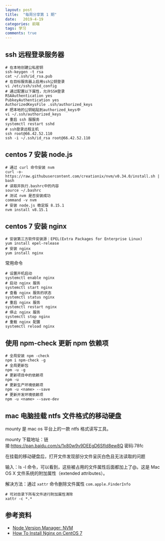 ```yaml
---
layout: post
title:  "每周分享第 1 期"
date:   2019-4-19
categories: 前端
tags: 学习
comments: true
---
```


## ssh 远程登录服务器

```shell
# 在本地创建公私密钥
ssh-keygen -t rsa
cat ~/.ssh/id_rsa.pub
# 在目标服务器上启用ssh公钥登录
vi /etc/ssh/sshd_config
# 通过配置以下属性，允许SSH登录
RSAAuthentication yes
PubkeyAuthentication yes
AuthorizedKeysFile .ssh/authorized_keys
# 把本地的公钥粘贴到authorized_keys中
vi ~/.ssh/authorized_keys
# 重启 ssh 服服务
systemctl restart sshd
# ssh登录远程主机
ssh root@66.42.52.110
ssh -i ~/.ssh/id_rsa root@66.42.52.110
```
  
## centos 7 安装 node.js

```shell
# 通过 curl 命令安装 nvm 
curl -o- https://raw.githubusercontent.com/creationix/nvm/v0.34.0/install.sh | bash
# 读取并执行.bashrc中的内容
source ~/.bashrc
# 测试 nvm 是否安装成功
command -v nvm
# 安装 node.js 稳定版 8.15.1
nvm install v8.15.1
```

## centos 7 安装 nginx

```shell
# 安装第三方软件安装源：EPEL(Extra Packages for Enterprise Linux)
yum install epel-release
# 安装 nginx
yum install nginx
```

常用命令

```
# 设置开机启动
systemctl enable nginx
# 启动 nginx 服务
systemctl start nginx
# 查看 nginx 服务的状态
systemctl status nginx
# 重启 nginx 服务
systemctl restart nginx
# 停止 nginx 服务
systemctl stop nginx
# 重载 nginx 配置
systemctl reload nginx
```

## 使用 npm-check 更新 npm 依赖项

```shell
# 全局安装 npm -check
npm i npm-check -g
# 全局更新包
npm -u -g
# 更新项目中的依赖项
npm -u
# 更新生产环境依赖项
npm -u <name> --save
# 更新开发环境依赖项
npm -u <name> --save-dev
```

## mac 电脑挂载 ntfs 文件格式的移动硬盘

mounty 是 mac os 平台上的一款 ntfs 格式读写工具。

mounty 下载地址：链接:https://pan.baidu.com/s/1x80w9v9DEEgD6SfId8ew8Q  密码:78fc

在挂载的移动硬盘后，打开文件发现部分文件呈灰白色且无法读取的问题

输入：ls -l 命令，可以看到，这些被占用的文件属性后面都加上了@。这是 Mac OS X 文件系统的附加属性（extended attributes）。

解决方法：通过 `xattr` 命令删除文件属性 `com.apple.FinderInfo`

```shell
# 可对目录下所有文件进行附加属性清除
xattr -c *.*  
```

## 参考资料

- [Node Version Manager: NVM](https://github.com/creationix/nvm)
- [How To Install Nginx on CentOS 7](https://linuxize.com/post/how-to-install-nginx-on-centos-7)